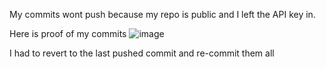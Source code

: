My commits wont push because my repo is public and I left the API key in. 


Here is proof of my commits 
![image](https://github.com/n2milmin/WebDev2139/assets/122618341/b343cecf-6b20-41a6-aed8-edcfd7a8b126)

I had to revert to the last pushed commit and re-commit them all
